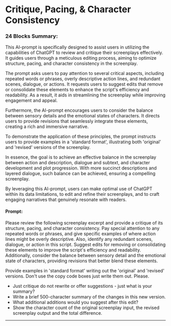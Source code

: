 # Critique, Pacing, & Character Consistency

### 24 Blocks Summary:

This AI-prompt is specifically designed to assist users in utilizing the capabilities of ChatGPT to review and critique their screenplays effectively. It guides users through a meticulous editing process, aiming to optimize structure, pacing, and character consistency in the screenplay.

The prompt asks users to pay attention to several critical aspects, including repeated words or phrases, overly descriptive action lines, and redundant scenes, dialogue, or actions. It requests users to suggest edits that remove or consolidate these elements to enhance the script's efficiency and readability. As a result, it aids in streamlining the screenplay while improving engagement and appeal.

Furthermore, the AI-prompt encourages users to consider the balance between sensory details and the emotional states of characters. It directs users to provide revisions that seamlessly integrate these elements, creating a rich and immersive narrative.

To demonstrate the application of these principles, the prompt instructs users to provide examples in a 'standard format', illustrating both 'original' and 'revised' versions of the screenplay.

In essence, the goal is to achieve an effective balance in the screenplay between action and description, dialogue and subtext, and character development and plot progression. With more succinct descriptions and layered dialogue, such balance can be achieved, ensuring a compelling screenplay.

By leveraging this AI-prompt, users can make optimal use of ChatGPT within its data limitations, to edit and refine their screenplays, and to craft engaging narratives that genuinely resonate with readers.

#### Prompt:

Please review the following screenplay excerpt and provide a critique of its structure, pacing, and character consistency. Pay special attention to any repeated words or phrases, and give specific examples of where action lines might be overly descriptive. Also, identify any redundant scenes, dialogue, or action in this script. Suggest edits for removing or consolidating these elements to improve the script's efficiency and readability. Additionally, consider the balance between sensory detail and the emotional state of characters, providing revisions that better blend these elements.

Provide examples in 'standard format' writing out the 'original' and 'revised' versions. 
Don't use the copy code boxes just write them out. Please. 

- Just critique do not rewrite or offer suggestions - just what is your summary?
- Write a brief 500-character summary of the changes in this new version.
- What additional additions would you suggest after this edit?
- Show the character count of the original screenplay input, the revised screenplay output and the total difference.

---
